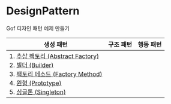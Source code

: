 # DesignPattern
Gof 디자인 패턴 예제 만들기 

|생성 패턴|구조 패턴|행동 패턴|
|------|---|---|
|1. [추상 팩토리 (Abstract Factory)](./Creational/AbstractFactory)<br>2. [빌더 (Builder)](./Creational/Builder)<br>3. [팩토리 메소드 (Factory Method)](./Creational/FactoryMethod)<br>4. [원형 (Prototype)](./Creational/Prototype)<br>5. [싱글톤 (Singleton)](./Creational/Singleton)|
